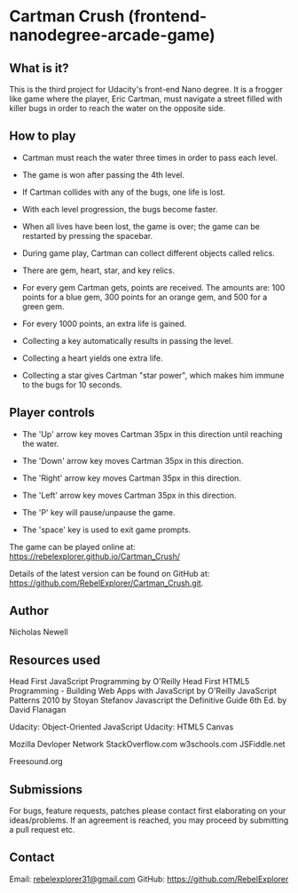 Cartman Crush (frontend-nanodegree-arcade-game)
===============================================


  What is it?
  -----------

  This is the third project for Udacity's front-end Nano degree. It is a frogger
  like game where the player, Eric Cartman, must navigate a street filled with
  killer bugs in order to reach the water on the opposite side.


  How to play
  -----------

  - Cartman must reach the water three times in order to pass each level.

  - The game is won after passing the 4th level.

  - If Cartman collides with any of the bugs, one life is lost.

  - With each level progression, the bugs become faster.

  - When all lives have been lost, the game is over; the game can be restarted
    by pressing the spacebar.

  - During game play, Cartman can collect different objects called relics.

  - There are gem, heart, star, and key relics.

  - For every gem Cartman gets, points are received. The amounts are: 100 points
    for a blue gem, 300 points for an orange gem, and 500 for a green gem.

  - For every 1000 points, an extra life is gained.

  - Collecting a key automatically results in passing the level.

  - Collecting a heart yields one extra life.

  - Collecting a star gives Cartman "star power", which makes him immune to
    the bugs for 10 seconds.


  Player controls
  ---------------

  - The 'Up' arrow key moves Cartman 35px in this direction until reaching the
    water.

  - The 'Down' arrow key moves Cartman 35px in this direction.

  - The 'Right' arrow key moves Cartman 35px in this direction.

  - The 'Left' arrow key moves Cartman 35px in this direction.

  - The 'P' key will pause/unpause the game.

  - The 'space' key is used to exit game prompts.

  The game can be played online at:
  https://rebelexplorer.github.io/Cartman_Crush/

  Details of the latest version can be found on GitHub
  at: https://github.com/RebelExplorer/Cartman_Crush.git.



  Author
  ------

  Nicholas Newell


  Resources used
  --------------

  Head First JavaScript Programming by O'Reilly
  Head First HTML5 Programming - Building Web Apps with JavaScript by O'Reilly
  JavaScript Patterns 2010 by Stoyan Stefanov
  Javascript the Definitive Guide 6th Ed. by David Flanagan

  Udacity: Object-Oriented JavaScript
  Udacity: HTML5 Canvas

  Mozilla Devloper Network
  StackOverflow.com
  w3schools.com
  JSFiddle.net

  Freesound.org


  Submissions
  -----------

  For bugs, feature requests, patches please contact first elaborating on
  your ideas/problems. If an agreement is reached, you may proceed by submitting
  a pull request etc.


  Contact
  -------

  Email: rebelexplorer31@gmail.com
  GitHub: https://github.com/RebelExplorer